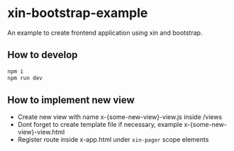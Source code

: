 # xin-bootstrap-example

An example to create frontend application using xin and bootstrap.

## How to develop

```sh
npm i
npm run dev
```

## How to implement new view

- Create new view with name x-{some-new-view}-view.js inside /views
- Dont forget to create template file if necessary, example x-{some-new-view}-view.html
- Register route inside x-app.html under `xin-pager` scope elements
